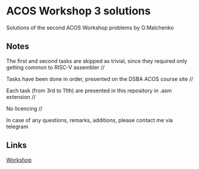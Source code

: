 # ACOS Workshop 3 solutions
Solutions of the second ACOS Workshop problems by O.Malchenko
## Notes
The first and second tasks are skipped as trivial, since they required only getting common to RISC-V assembler
//

Tasks have been done in order, presented on the DSBA ACOS course site 
//

Each task (from 3rd to 11th) are presented in this repository in .asm extension
//

No licencing
//

In case of any questions, remarks, additions, please contact me via telegram
## Links
[Workshop](https://andrewt0301.github.io/hse-acos-course/part1ca/03_CPU/lecture.html)
